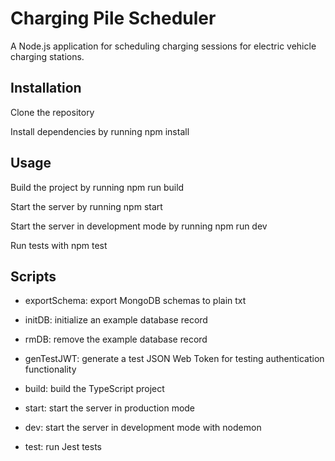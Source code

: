 # Charging Pile Scheduler

A Node.js application for scheduling charging sessions for electric vehicle charging stations.


## Installation


Clone the repository

Install dependencies by running npm install


## Usage


Build the project by running npm run build

Start the server by running npm start

Start the server in development mode by running npm run dev

Run tests with npm test


## Scripts


* exportSchema: export MongoDB schemas to plain txt

* initDB: initialize an example database record

* rmDB: remove the example database record

* genTestJWT: generate a test JSON Web Token for testing authentication functionality

* build: build the TypeScript project

* start: start the server in production mode

* dev: start the server in development mode with nodemon

* test: run Jest tests